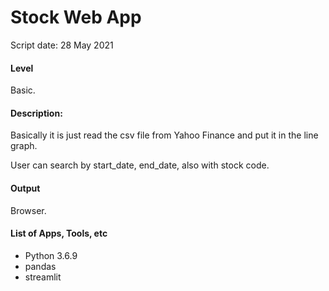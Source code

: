 # Stock Web App
Script date: 28 May 2021

#### Level
Basic.

#### Description:
Basically it is just read the csv file from Yahoo Finance and put it in the line graph.

User can search by start_date, end_date, also with stock code.

#### Output
Browser.

#### List of Apps, Tools, etc
- Python 3.6.9
- pandas
- streamlit
